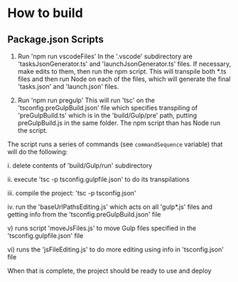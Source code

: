 # How to build

## Package.json Scripts

1. Run 'npm run vscodeFiles'
In the '.vscode' subdirectory are 'tasksJsonGenerator.ts' and 'launchJsonGenerator.ts' files. If necessary, make edits to them, then run the npm script. This will transpile both *.ts files and then run Node on each of the files, which will generate the final 'tasks.json' and 'launch.json' files.

2. Run 'npm run pregulp'
This will run 'tsc' on the 'tsconfig.preGulpBuild.json' file which specifies transpiling of 'preGulpBuild.ts' which is in the 'build/Gulp/pre' path, putting preGulpBuild.js in the same folder. The npm script than has Node run the script.

The script runs a series of commands (see `commandSequence` variable) that will do the following:

i. delete contents of 'build/Gulp/run' subdirectory

ii. execute 'tsc -p tsconfig.gulpfile.json' to do its transpilations

iii. compile the project: 'tsc -p tsconfig.json'

iv. run the 'baseUrlPathsEditing.js' which acts on all 'gulp*.js' files and getting info from the 'tsconfig.preGulpBuild.json' file

v) runs script 'moveJsFiles.js' to move Gulp files specified in the 'tsconfig.gulpfile.json' file

vi) runs the 'jsFileEditing.js' to do more editing using info in 'tsconfig.json' file

When that is complete, the project should be ready to use and deploy

